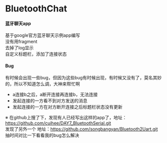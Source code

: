 # BluetoothChat
#### 蓝牙聊天app  

基于google官方蓝牙聊天示例app编写  
没有用fragment  
去掉了log显示  
自定义标题栏，添加了连接状态  

#### Bug
有时候会出现一些bug，但因为这些bug有时候出现，有时候又没有了，莫名其妙的，所以不知道怎么调，大神来帮忙啊  
* a连接b之后，a断开连接再连接b，无法连接
* 发起连接的一方看不到对方发送的消息
* 发起连接的一方在对方断开连接之后标题栏状态没有更新  

※ 在github上搜了下，发现有人已经写出这样的app了，地址：https://github.com/cuihee/DAY7_BluetoothSerial.git  
  发现了另外一个  地址：https://github.com/songbangyan/Bluetooth2Uart.git
  抽时间对比一下看看我的bug怎么解决
